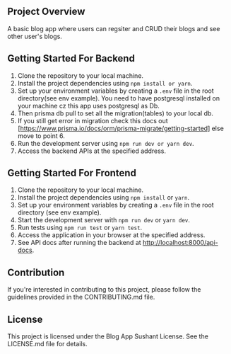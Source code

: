 ## Project Overview
A basic blog app where users can regsiter and CRUD their blogs and see other user's blogs.

## Getting Started For Backend

1. Clone the repository to your local machine.
2. Install the project dependencies using `npm install or yarn`.
3. Set up your environment variables by creating a `.env` file in the root directory(see env example).
   You need to have postgresql installed on your machine cz this app uses postgresql as Db.
4. Then prisma db pull to set all the migration(tables) to your local db.
5. If you still get error in migration check this docs out [https://www.prisma.io/docs/orm/prisma-migrate/getting-started] else move to point 6. 
6. Run the development server using `npm run dev or yarn dev`.
7. Access the backend APIs at the specified address.


## Getting Started For Frontend

1. Clone the repository to your local machine.
2. Install the project dependencies using `npm install` or `yarn`.
3. Set up your environment variables by creating a `.env` file in the root directory (see env example).
4. Start the development server with `npm run dev` or `yarn dev`.
5. Run tests using `npm run test` or `yarn test`.
6. Access the application in your browser at the specified address.
7. See API docs after running the backend at [http://localhost:8000/api-docs](http://localhost:8000/api-docs).

## Contribution

If you're interested in contributing to this project, please follow the guidelines provided in the CONTRIBUTING.md file.

## License

This project is licensed under the Blog App Sushant License. See the LICENSE.md file for details.


